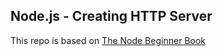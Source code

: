 ## Node.js - Creating HTTP Server 

This repo is based on [The Node Beginner Book](http://www.nodebeginner.org/#javascript-and-nodejs)

